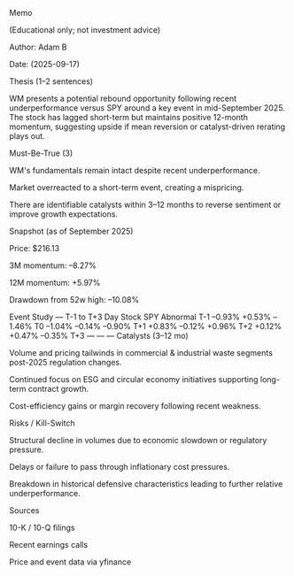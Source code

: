 Memo

(Educational only; not investment advice)

Author: Adam B

Date: (2025-09-17)

Thesis (1–2 sentences)

WM presents a potential rebound opportunity following recent underperformance versus SPY around a key event in mid-September 2025. The stock has lagged short-term but maintains positive 12-month momentum, suggesting upside if mean reversion or catalyst-driven rerating plays out.

Must-Be-True (3)

WM's fundamentals remain intact despite recent underperformance.

Market overreacted to a short-term event, creating a mispricing.

There are identifiable catalysts within 3–12 months to reverse sentiment or improve growth expectations.

Snapshot (as of September 2025)

Price: $216.13

3M momentum: –8.27%

12M momentum: +5.97%

Drawdown from 52w high: –10.08%

Event Study — T-1 to T+3
Day	Stock	SPY	Abnormal
T-1	–0.93%	+0.53%	–1.46%
T0	–1.04%	–0.14%	–0.90%
T+1	+0.83%	–0.12%	+0.96%
T+2	+0.12%	+0.47%	–0.35%
T+3	—	—	—
Catalysts (3–12 mo)

Volume and pricing tailwinds in commercial & industrial waste segments post-2025 regulation changes.

Continued focus on ESG and circular economy initiatives supporting long-term contract growth.

Cost-efficiency gains or margin recovery following recent weakness.

Risks / Kill-Switch

Structural decline in volumes due to economic slowdown or regulatory pressure.

Delays or failure to pass through inflationary cost pressures.

Breakdown in historical defensive characteristics leading to further relative underperformance.

Sources

10-K / 10-Q filings

Recent earnings calls

Price and event data via yfinance
